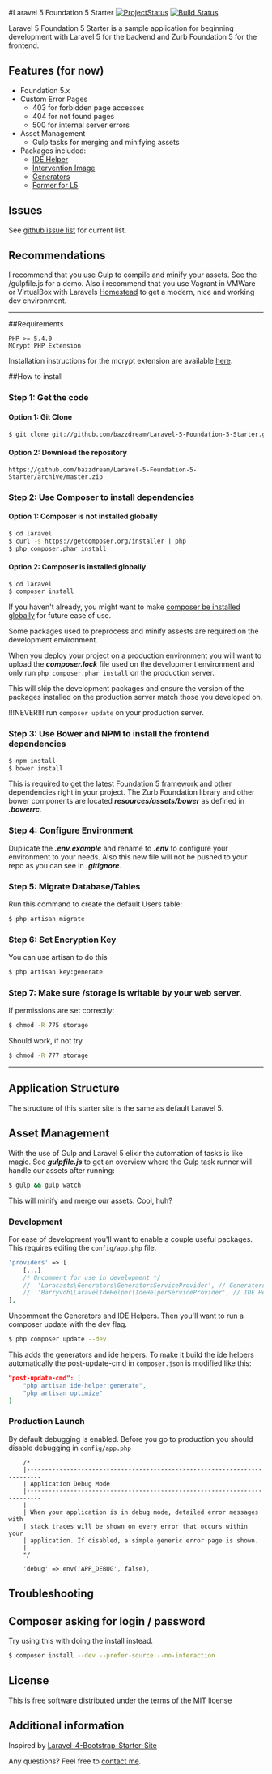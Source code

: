 #Laravel 5 Foundation 5 Starter [![ProjectStatus](http://stillmaintained.com/bazzdream/Laravel-5-Foundation-5-Starter.png)](http://stillmaintained.com/bazzdream/Laravel-5-Foundation-5-Starter)
[![Build Status](https://api.travis-ci.org/bazzdream/Laravel-5-Foundation-5-Starter.png)](https://travis-ci.org/bazzdream/Laravel-5-Foundation-5-Starter)

Laravel 5 Foundation 5 Starter is a sample application for beginning development with Laravel 5 for the backend and Zurb Foundation 5 for the frontend.

## Features (for now)

* Foundation 5.x
* Custom Error Pages
	* 403 for forbidden page accesses
	* 404 for not found pages
	* 500 for internal server errors
* Asset Management
    * Gulp tasks for merging and minifying assets
* Packages included:
	* [IDE Helper](https://github.com/barryvdh/laravel-ide-helper)
    * [Intervention Image](http://image.intervention.io/)
	* [Generators](https://github.com/laracasts/Laravel-5-Generators-Extended)
    * [Former for L5](https://github.com/formers/former/tree/4.0)

## Issues
See [github issue list](https://github.com/bazzdream/Laravel-5-Foundation-5-Starter/issues) for current list.

## Recommendations
I recommend that you use Gulp to compile and minify your assets. See the /gulpfile.js for a demo.
Also i recommend that you use Vagrant in VMWare or VirtualBox with Laravels [Homestead](http://laravel.com/docs/5.0/homestead) to get a modern, nice and working dev environment.

-----

##Requirements

	PHP >= 5.4.0
	MCrypt PHP Extension

Installation instructions for the mcrypt extension are available [here](http://php.net/manual/en/mcrypt.installation.php).

##How to install
### Step 1: Get the code
#### Option 1: Git Clone

```bash
$ git clone git://github.com/bazzdream/Laravel-5-Foundation-5-Starter.git laravel
```

#### Option 2: Download the repository

    https://github.com/bazzdream/Laravel-5-Foundation-5-Starter/archive/master.zip

### Step 2: Use Composer to install dependencies
#### Option 1: Composer is not installed globally

```bash
$ cd laravel
$ curl -s https://getcomposer.org/installer | php
$ php composer.phar install
```

#### Option 2: Composer is installed globally

```bash
$ cd laravel
$ composer install
```

If you haven't already, you might want to make [composer be installed globally](http://andrewelkins.com/programming/php/setting-up-composer-globally-for-laravel-4/) for future ease of use.

Some packages used to preprocess and minify assests are required on the development environment.

When you deploy your project on a production environment you will want to upload the ***composer.lock*** file used on the development environment and only run `php composer.phar install` on the production server.

This will skip the development packages and ensure the version of the packages installed on the production server match those you developed on.

!!!NEVER!!! run `composer update` on your production server.

### Step 3: Use Bower and NPM to install the frontend dependencies

```bash
$ npm install
$ bower install
```

This is required to get the latest Foundation 5 framework and other dependencies right in your project.
The Zurb Foundation library and other bower components are located ***resources/assets/bower*** as defined in ***.bowerrc***.

### Step 4: Configure Environment

Duplicate the ***.env.example*** and rename to ***.env*** to configure your environment to your needs.
Also this new file will not be pushed to your repo as you can see in ***.gitignore***.

### Step 5: Migrate Database/Tables

Run this command to create the default Users table:

```bash
$ php artisan migrate
```

### Step 6: Set Encryption Key

You can use artisan to do this

```bash
$ php artisan key:generate
```

### Step 7: Make sure /storage is writable by your web server.

If permissions are set correctly:

```bash
$ chmod -R 775 storage
```

Should work, if not try

```bash
$ chmod -R 777 storage
```

-----
## Application Structure

The structure of this starter site is the same as default Laravel 5.

## Asset Management

With the use of Gulp and Laravel 5 elixir the automation of tasks is like magic.
See ***gulpfile.js*** to get an overview where the Gulp task runner will handle our assets after running:

```bash
$ gulp && gulp watch
```

This will minify and merge our assets. Cool, huh?

### Development

For ease of development you'll want to enable a couple useful packages. This requires editing the `config/app.php` file.

```php
'providers' => [
    [...]
    /* Uncomment for use in development */
    //  'Laracasts\Generators\GeneratorsServiceProvider', // Generators
    //  'Barryvdh\LaravelIdeHelper\IdeHelperServiceProvider', // IDE Helpers
],
```
Uncomment the Generators and IDE Helpers. Then you'll want to run a composer update with the dev flag.

```bash
$ php composer update --dev
```
This adds the generators and ide helpers.
To make it build the ide helpers automatically the post-update-cmd in `composer.json` is modified like this:

```json
"post-update-cmd": [
	"php artisan ide-helper:generate",
	"php artisan optimize"
]
```

### Production Launch

By default debugging is enabled. Before you go to production you should disable debugging in `config/app.php`

```
    /*
    |--------------------------------------------------------------------------
    | Application Debug Mode
    |--------------------------------------------------------------------------
    |
    | When your application is in debug mode, detailed error messages with
    | stack traces will be shown on every error that occurs within your
    | application. If disabled, a simple generic error page is shown.
    |
    */

    'debug' => env('APP_DEBUG', false),
```

## Troubleshooting

## Composer asking for login / password

Try using this with doing the install instead.

```bash
$ composer install --dev --prefer-source --no-interaction
```

## License

This is free software distributed under the terms of the MIT license

## Additional information

Inspired by [Laravel-4-Bootstrap-Starter-Site](https://github.com/andrewelkins/Laravel-4-Bootstrap-Starter-Site)

Any questions? Feel free to [contact me](http://twitter.com/mett_wurst).
